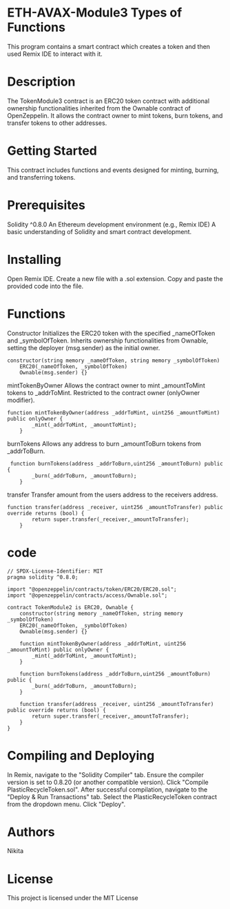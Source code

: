 # ETH-AVAX-Module3  Types of Functions
This program contains a smart contract which creates a token and then used Remix IDE to interact with it.

# Description
The TokenModule3 contract is an ERC20 token contract with additional ownership functionalities inherited from the Ownable contract of OpenZeppelin. It allows the contract owner to mint tokens, burn tokens, and transfer tokens to other addresses.

# Getting Started
This contract includes functions and events designed for minting, burning, and transferring tokens.

# Prerequisites
Solidity ^0.8.0
An Ethereum development environment (e.g., Remix IDE) A basic understanding of Solidity and smart contract development.

# Installing
Open Remix IDE. Create a new file with a .sol extension. Copy and paste the provided code into the file.

# Functions
Constructor
Initializes the ERC20 token with the specified _nameOfToken and _symbolOfToken.
Inherits ownership functionalities from Ownable, setting the deployer (msg.sender) as the initial owner.

```
constructor(string memory _nameOfToken, string memory _symbolOfToken) 
    ERC20(_nameOfToken, _symbolOfToken) 
    Ownable(msg.sender) {}
```

mintTokenByOwner
Allows the contract owner to mint _amountToMint tokens to _addrToMint.
Restricted to the contract owner (onlyOwner modifier).
```
function mintTokenByOwner(address _addrToMint, uint256 _amountToMint) public onlyOwner {
        _mint(_addrToMint, _amountToMint);
    }
```

burnTokens
Allows any address to burn _amountToBurn tokens from _addrToBurn.
```
 function burnTokens(address _addrToBurn,uint256 _amountToBurn) public {
        _burn(_addrToBurn, _amountToBurn);
    }
```

transfer
Transfer amount from the users address to the receivers address.
```
function transfer(address _receiver, uint256 _amountToTransfer) public override returns (bool) {
        return super.transfer(_receiver,_amountToTransfer);
    }
```

# code 
```
// SPDX-License-Identifier: MIT
pragma solidity ^0.8.0;

import "@openzeppelin/contracts/token/ERC20/ERC20.sol";
import "@openzeppelin/contracts/access/Ownable.sol";

contract TokenModule2 is ERC20, Ownable {
    constructor(string memory _nameOfToken, string memory _symbolOfToken) 
    ERC20(_nameOfToken, _symbolOfToken) 
    Ownable(msg.sender) {}
    
    function mintTokenByOwner(address _addrToMint, uint256 _amountToMint) public onlyOwner {
        _mint(_addrToMint, _amountToMint);
    }

    function burnTokens(address _addrToBurn,uint256 _amountToBurn) public {
        _burn(_addrToBurn, _amountToBurn);
    }

    function transfer(address _receiver, uint256 _amountToTransfer) public override returns (bool) {
        return super.transfer(_receiver,_amountToTransfer);
    }
}
```
# Compiling and Deploying
In Remix, navigate to the "Solidity Compiler" tab. Ensure the compiler version is set to 0.8.20 (or another compatible version). Click "Compile PlasticRecycleToken.sol". After successful compilation, navigate to the "Deploy & Run Transactions" tab. Select the PlasticRecycleToken contract from the dropdown menu. Click "Deploy".

# Authors
Nikita

# License
This project is licensed under the MIT License 
